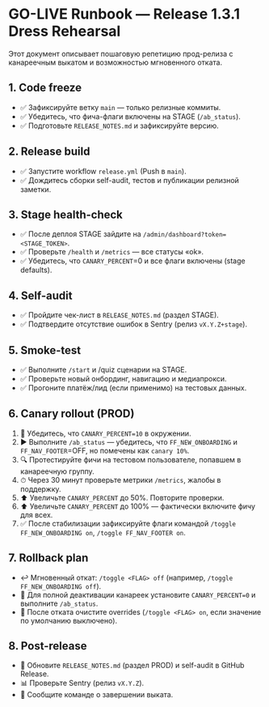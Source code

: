 # GO-LIVE Runbook — Release 1.3.1 Dress Rehearsal

Этот документ описывает пошаговую репетицию прод-релиза с канареечным выкатом и возможностью мгновенного отката.

## 1. Code freeze
- ✅ Зафиксируйте ветку `main` — только релизные коммиты.
- ✅ Убедитесь, что фича-флаги включены на STAGE (`/ab_status`).
- ✅ Подготовьте `RELEASE_NOTES.md` и зафиксируйте версию.

## 2. Release build
- ✅ Запустите workflow `release.yml` (Push в `main`).
- ✅ Дождитесь сборки self-audit, тестов и публикации релизной заметки.

## 3. Stage health-check
- ✅ После деплоя STAGE зайдите на `/admin/dashboard?token=<STAGE_TOKEN>`.
- ✅ Проверьте `/health` и `/metrics` — все статусы «ok».
- ✅ Убедитесь, что `CANARY_PERCENT`=0 и все флаги включены (stage defaults).

## 4. Self-audit
- ✅ Пройдите чек-лист в `RELEASE_NOTES.md` (раздел STAGE).
- ✅ Подтвердите отсутствие ошибок в Sentry (релиз `vX.Y.Z+stage`).

## 5. Smoke-test
- ✅ Выполните `/start` и /quiz сценарии на STAGE.
- ✅ Проверьте новый онбординг, навигацию и медиапрокси.
- ✅ Прогоните платёж/лид (если применимо) на тестовых данных.

## 6. Canary rollout (PROD)
1. 🔄 Убедитесь, что `CANARY_PERCENT=10` в окружении.
2. ▶️ Выполните `/ab_status` — убедитесь, что `FF_NEW_ONBOARDING` и `FF_NAV_FOOTER`=OFF, но помечены как `canary 10%`.
3. 🔍 Протестируйте фичи на тестовом пользователе, попавшем в канареечную группу.
4. ⏱ Через 30 минут проверьте метрики `/metrics`, жалобы в поддержку.
5. ⬆️ Увеличьте `CANARY_PERCENT` до 50%. Повторите проверки.
6. ⬆️ Увеличьте `CANARY_PERCENT` до 100% — фактически включите фичу для всех.
7. ✅ После стабилизации зафиксируйте флаги командой `/toggle FF_NEW_ONBOARDING on`, `/toggle FF_NAV_FOOTER on`.

## 7. Rollback plan
- ↩️ Мгновенный откат: `/toggle <FLAG> off` (например, `/toggle FF_NEW_ONBOARDING off`).
- 🎯 Для полной деактивации канареек установите `CANARY_PERCENT=0` и выполните `/ab_status`.
- 🧹 После отката очистите overrides (`/toggle <FLAG> on`, если значение по умолчанию выключено).

## 8. Post-release
- 📝 Обновите `RELEASE_NOTES.md` (раздел PROD) и self-audit в GitHub Release.
- 📊 Проверьте Sentry (релиз `vX.Y.Z`).
- 📣 Сообщите команде о завершении выката.
